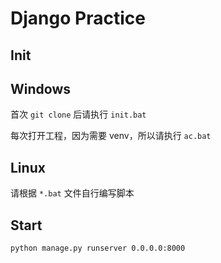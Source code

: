 # Django Practice

## Init

## Windows

首次 `git clone` 后请执行 `init.bat`

每次打开工程，因为需要 venv，所以请执行 `ac.bat`

## Linux 

请根据 `*.bat` 文件自行编写脚本

## Start 

```cmd
python manage.py runserver 0.0.0.0:8000
```
